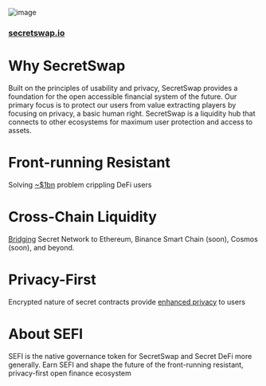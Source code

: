 ![image](https://user-images.githubusercontent.com/25411371/116608182-86b07880-a8f8-11eb-97c0-c1eba655b24f.png)

### [secretswap.io](https://www.secretswap.io/)

# Why SecretSwap
Built on the principles of usability and privacy, SecretSwap provides a foundation for the open accessible financial system of the future. Our primary focus is to protect our users from value extracting players by focusing on privacy, a basic human right. SecretSwap is a liquidity hub that connects to other ecosystems for maximum user protection and access to assets.

# Front-running Resistant
Solving [~$1bn](https://explore.flashbots.net/) problem crippling DeFi users

# Cross-Chain Liquidity
[Bridging](https://bridge.scrt.network/) Secret Network to Ethereum, Binance Smart Chain (soon), Cosmos (soon), and beyond.

# Privacy-First
Encrypted nature of secret contracts provide [enhanced privacy](https://scrt.network/blog/secret-tokens-programmable-privacy-for-defi/) to users

# About SEFI
SEFI is the native governance token for SecretSwap and Secret DeFi more generally. Earn SEFI and shape the future of the front-running resistant, privacy-first open finance ecosystem

